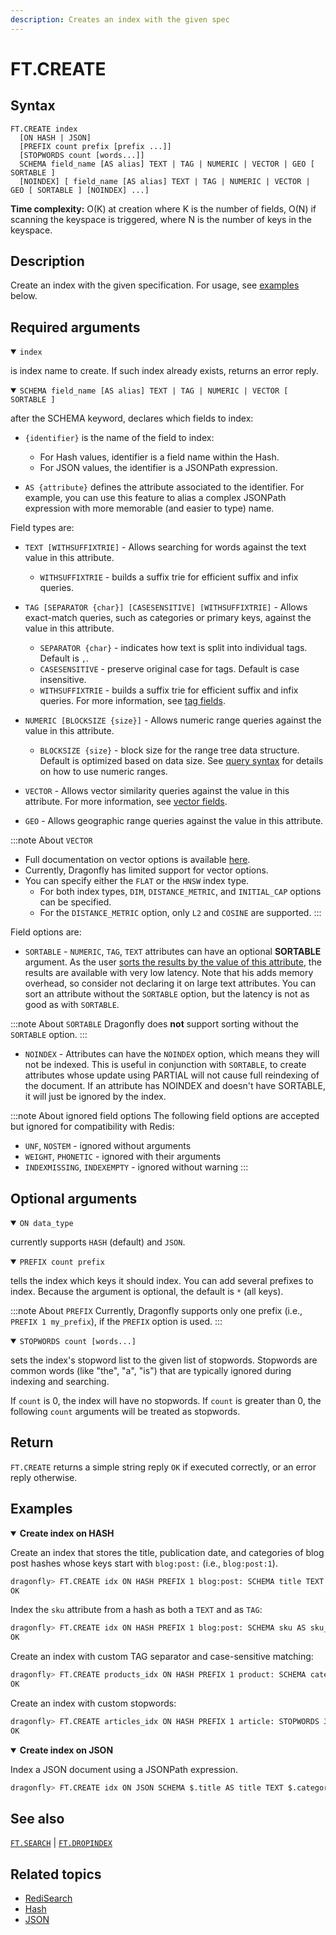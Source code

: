 ```yaml
---
description: Creates an index with the given spec
---
```


# FT.CREATE

## Syntax

    FT.CREATE index
      [ON HASH | JSON]
      [PREFIX count prefix [prefix ...]]
      [STOPWORDS count [words...]]
      SCHEMA field_name [AS alias] TEXT | TAG | NUMERIC | VECTOR | GEO [ SORTABLE ]
      [NOINDEX] [ field_name [AS alias] TEXT | TAG | NUMERIC | VECTOR | GEO [ SORTABLE ] [NOINDEX] ...]

**Time complexity:** O(K) at creation where K is the number of fields, O(N) if scanning the keyspace is triggered, where N is the number of keys in the keyspace.

## Description

Create an index with the given specification.
For usage, see [examples](#examples) below.

## Required arguments

<a name="index"></a>
<details open>
<summary><code>index</code></summary>

is index name to create. If such index already exists, returns an error reply.
</details>

<a name="SCHEMA"></a>
<details open>
<summary><code>SCHEMA field_name [AS alias] TEXT | TAG | NUMERIC | VECTOR [ SORTABLE ]</code></summary> 

after the SCHEMA keyword, declares which fields to index:

 - `{identifier}` is the name of the field to index:
   - For Hash values, identifier is a field name within the Hash.
   - For JSON values, the identifier is a JSONPath expression.

 - `AS {attribute}` defines the attribute associated to the identifier.
   For example, you can use this feature to alias a complex JSONPath expression with more memorable (and easier to type) name.

Field types are:

 - `TEXT [WITHSUFFIXTRIE]` - Allows searching for words against the text value in this attribute.
   * `WITHSUFFIXTRIE` - builds a suffix trie for efficient suffix and infix queries.

 - `TAG [SEPARATOR {char}] [CASESENSITIVE] [WITHSUFFIXTRIE]` - Allows exact-match queries, such as categories or primary keys, against the value in this attribute.
   * `SEPARATOR {char}` - indicates how text is split into individual tags. Default is `,`.
   * `CASESENSITIVE` - preserve original case for tags. Default is case insensitive.
   * `WITHSUFFIXTRIE` - builds a suffix trie for efficient suffix and infix queries.
   For more information, see [tag fields](https://redis.io/docs/interact/search-and-query/advanced-concepts/tags/).

 - `NUMERIC [BLOCKSIZE {size}]` - Allows numeric range queries against the value in this attribute.
   * `BLOCKSIZE {size}` - block size for the range tree data structure. Default is optimized based on data size.
   See [query syntax](https://redis.io/docs/interact/search-and-query/query/) for details on how to use numeric ranges.

 - `VECTOR` - Allows vector similarity queries against the value in this attribute.
   For more information, see [vector fields](https://redis.io/docs/interact/search-and-query/search/vectors/).

 - `GEO` - Allows geographic range queries against the value in this attribute.

:::note About `VECTOR`
- Full documentation on vector options is available [here](https://redis.io/docs/interact/search-and-query/advanced-concepts/vectors/).
- Currently, Dragonfly has limited support for vector options.
- You can specify either the `FLAT` or the `HNSW` index type.
  - For both index types, `DIM`, `DISTANCE_METRIC`, and `INITIAL_CAP` options can be specified.
  - For the `DISTANCE_METRIC` option, only `L2` and `COSINE` are supported.
:::

Field options are:

 - `SORTABLE` - `NUMERIC`, `TAG`, `TEXT` attributes can have an optional **SORTABLE** argument.
    As the user [sorts the results by the value of this attribute](https://redis.io/docs/interact/search-and-query/advanced-concepts/sorting/), the results are available with very low latency.
    Note that his adds memory overhead, so consider not declaring it on large text attributes.
    You can sort an attribute without the `SORTABLE` option, but the latency is not as good as with `SORTABLE`.

:::note About `SORTABLE`
Dragonfly does **not** support sorting without the `SORTABLE` option.
:::

 - `NOINDEX` - Attributes can have the `NOINDEX` option, which means they will not be indexed. This is useful in conjunction with `SORTABLE`, to create attributes whose update using PARTIAL will not cause full reindexing of the document. If an attribute has NOINDEX and doesn't have SORTABLE, it will just be ignored by the index.

:::note About ignored field options
The following field options are accepted but ignored for compatibility with Redis:
- `UNF`, `NOSTEM` - ignored without arguments
- `WEIGHT`, `PHONETIC` - ignored with their arguments
- `INDEXMISSING`, `INDEXEMPTY` - ignored without warning
:::

</details>

## Optional arguments

<a name="ON"></a>
<details open>
<summary><code>ON data_type</code></summary>

currently supports `HASH` (default) and `JSON`.
</details>

<a name="PREFIX"></a>
<details open>
<summary><code>PREFIX count prefix</code></summary> 

tells the index which keys it should index.
You can add several prefixes to index.
Because the argument is optional, the default is `*` (all keys).

:::note About `PREFIX`
Currently, Dragonfly supports only one prefix (i.e., `PREFIX 1 my_prefix`), if the `PREFIX` option is used.
:::
</details>

<a name="STOPWORDS"></a>
<details open>
<summary><code>STOPWORDS count [words...]</code></summary>

sets the index's stopword list to the given list of stopwords.
Stopwords are common words (like "the", "a", "is") that are typically ignored during indexing and searching.

If `count` is 0, the index will have no stopwords.
If `count` is greater than 0, the following `count` arguments will be treated as stopwords.

</details>

## Return

`FT.CREATE` returns a simple string reply `OK` if executed correctly, or an error reply otherwise.

## Examples

<details open>
<summary><b>Create index on HASH</b></summary>

Create an index that stores the title, publication date, and categories of blog post hashes whose keys start with `blog:post:` (i.e., `blog:post:1`).

``` bash
dragonfly> FT.CREATE idx ON HASH PREFIX 1 blog:post: SCHEMA title TEXT SORTABLE published_at NUMERIC SORTABLE category TAG SORTABLE
OK
```

Index the `sku` attribute from a hash as both a `TEXT` and as `TAG`:

``` bash
dragonfly> FT.CREATE idx ON HASH PREFIX 1 blog:post: SCHEMA sku AS sku_text TEXT sku AS sku_tag TAG SORTABLE
OK
```

Create an index with custom TAG separator and case-sensitive matching:

``` bash
dragonfly> FT.CREATE products_idx ON HASH PREFIX 1 product: SCHEMA categories TAG SEPARATOR "|" CASESENSITIVE SORTABLE price NUMERIC BLOCKSIZE 64 description TEXT WITHSUFFIXTRIE
OK
```

Create an index with custom stopwords:

``` bash
dragonfly> FT.CREATE articles_idx ON HASH PREFIX 1 article: STOPWORDS 3 the a is SCHEMA title TEXT content TEXT NOINDEX
OK
```

</details>

<details open>
<summary><b>Create index on JSON</b></summary>

Index a JSON document using a JSONPath expression.

``` bash
dragonfly> FT.CREATE idx ON JSON SCHEMA $.title AS title TEXT $.categories AS categories TAG
```
</details>

## See also

[`FT.SEARCH`](./ft.search.md) | [`FT.DROPINDEX`](./ft.dropindex.md)

## Related topics

- [RediSearch](https://redis.io/docs/stack/search)
- [Hash](../hashes/hset.md)
- [JSON](../json/json.set.md)
